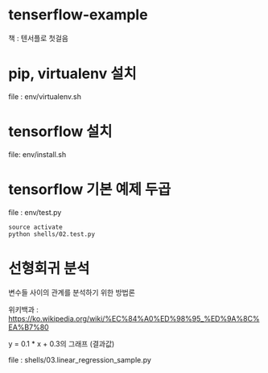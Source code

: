 # tenserflow-example
책 : 텐서플로 첫걸음



# pip, virtualenv 설치

file : env/virtualenv.sh

# tensorflow 설치

file: env/install.sh


# tensorflow 기본 예제 두곱

file : env/test.py
```
source activate
python shells/02.test.py
```


# 선형회귀 분석

변수들 사이의 관계를 분석하기 위한 방법론

위키백과 : https://ko.wikipedia.org/wiki/%EC%84%A0%ED%98%95_%ED%9A%8C%EA%B7%80

y = 0.1 * x + 0.3의 그래프 (결과값)

file : shells/03.linear_regression_sample.py
